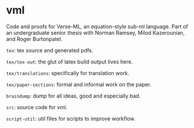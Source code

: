 # vml
Code and proofs for Verse-ML, an equation-style sub-ml language. 
Part of an undergraduate senior thesis with Norman Ramsey, Milod Kazerounian, 
and Roger Burtonpatel. 


`tex`: tex source and generated pdfs. 

`tex/tex-out`: the glut of latex build output lives here. 

`tex/translations`: specifically for translation work. 

`tex/paper-sections`: formal and informal work on the paper. 

`braindump`: dump for all ideas, good and especially bad. 

`src`: source code for vml. 

`script-util`: util files for scripts to improve workflow. 